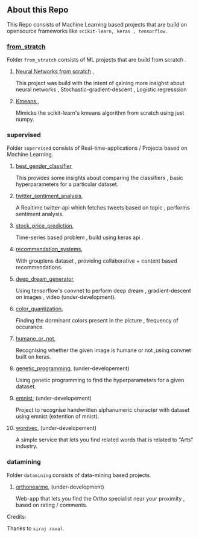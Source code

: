 ## About this Repo

This Repo consists of Machine Learning based projects that are build on opensource frameworks like `scikit-learn, keras , tensorflow`.
### [from_stratch](https://github.com/guruprasaad123/ml_for_life/tree/master/from_scratch)
Folder `from_stratch` consists of ML projects that are build from scratch .

1. [Neural Networks from scratch](https://github.com/guruprasaad123/ml_for_life/tree/master/from_scratch/NN) , 

   This project was build with the intent of gaining more insighst about neural networks , Stochastic-gradient-descent , Logistic regresssion

2. [Kmeans ](https://github.com/guruprasaad123/ml_for_life/tree/master/from_scratch/k-means),

   Mimicks the scikit-learn's kmeans algorithm from scratch using just numpy.
### supervised
Folder `supervised` consists of Real-time-applications / Projects based on Machine Learning.

1. [best_gender_classifier](https://github.com/guruprasaad123/ml_for_life/tree/master/supervised/best_gender_classifier),

   This provides some insights about comparing the classifiers , basic hyperparameters for a particular dataset.

2. [twitter_sentiment_analysis](https://github.com/guruprasaad123/ml_for_life/tree/master/supervised/twitter_sentiment_analysis),

   A Realtime twitter-api which fetches tweets based on topic , performs sentiment analysis.

3. [stock_price_prediction](https://github.com/guruprasaad123/ml_for_life/tree/master/supervised/stock_price_prediction),

   Time-series based problem , build using keras api .

4. [recommendation_systems](https://github.com/guruprasaad123/ml_for_life/tree/master/supervised/recommendation_systems),

   With grouplens dataset , providing collaborative + content based recommendations.

5. [deep_dream_generator](https://github.com/guruprasaad123/ml_for_life/tree/master/supervised/deep_dream_generator),

   Using tensorflow's convnet to perform deep dream , gradient-descent on images , video (under-development).

6. [color_quantization](https://github.com/guruprasaad123/ml_for_life/tree/master/supervised/color_quantization),

   Finding the dorminant colors present in the picture , frequency of occurance.

7. [humane_or_not](https://github.com/guruprasaad123/ml_for_life/tree/master/supervised/humane_or_not),

   Recognising whether the given image is humane or not ,using convnet built on keras.

8. [genetic_programming](https://github.com/guruprasaad123/ml_for_life/tree/master/supervised/genetic_programming), (under-developement)

   Using genetic programming to find the hyperparameters for a given dataset.

9. [emnist](https://github.com/guruprasaad123/ml_for_life/tree/master/supervised/emnist), (under-developement)

   Project to recognise handwritten alphanumeric character with dataset using emnist (extention of mnist).

10. [wordvec](https://github.com/guruprasaad123/ml_for_life/tree/master/supervised/wordvec), (under-developement)

    A simple service that lets you find related words that is related to "Arts" industry.
### datamining
Folder `datamining` consists of data-mining based projects.

1. [orthonearme](https://github.com/guruprasaad123/ml_for_life/tree/master/datamining/orthonearme), (under-development)

   Web-app that lets you find the Ortho specialist near your proximity , based on rating / comments.



Credits:

Thanks to `siraj raval`.
